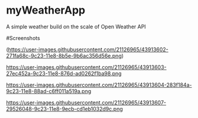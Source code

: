 # myWeatherApp
A simple weather build on the scale of Open Weather API

#Screenshots

(https://user-images.githubusercontent.com/21126965/43913602-271fa68c-9c23-11e8-8b5e-9b6ac356d56e.png)

https://user-images.githubusercontent.com/21126965/43913603-27ec452a-9c23-11e8-876d-ad0262f1ba98.png

https://user-images.githubusercontent.com/21126965/43913604-283f184a-9c23-11e8-88ad-c6ff011a519a.png

https://user-images.githubusercontent.com/21126965/43913607-29526048-9c23-11e8-9ecb-cd1eb1032d9c.png
